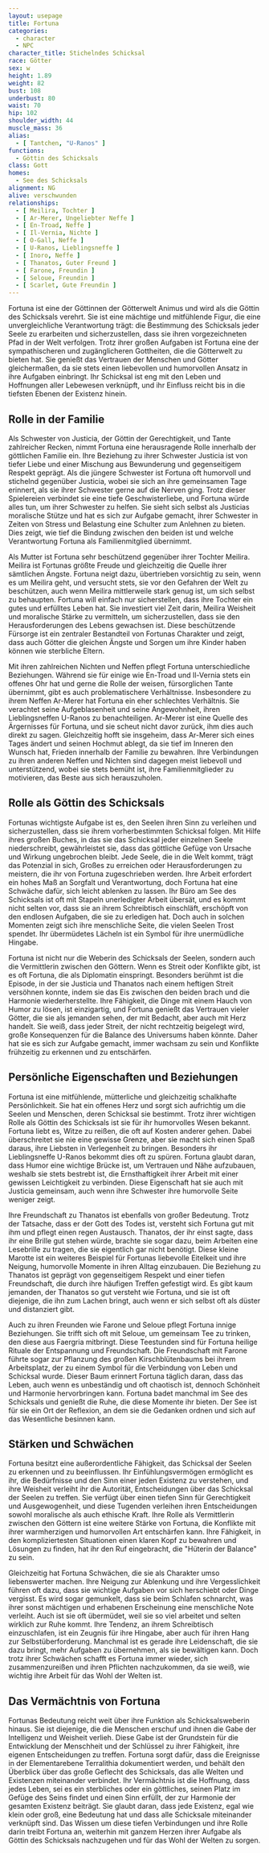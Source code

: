 ```yaml
---
layout: usepage
title: Fortuna
categories:
  - character
  - NPC
character_title: Stichelndes Schicksal
race: Götter
sex: w
height: 1.89
weight: 82
bust: 108
underbust: 80
waist: 70
hip: 102
shoulder_width: 44
muscle_mass: 36
alias:
  - [ Tantchen, "U-Ranos" ]
functions:
  - Göttin des Schicksals
class: Gott
homes:
  - See des Schicksals
alignment: NG
alive: verschwunden
relationships:
  - [ Meilira, Tochter ]
  - [ Ar-Merer, Ungeliebter Neffe ]
  - [ En-Troad, Neffe ]
  - [ Il-Vernia, Nichte ]
  - [ O-Gall, Neffe ]
  - [ U-Ranos, Lieblingsneffe ]
  - [ Inoro, Neffe ]
  - [ Thanatos, Guter Freund ]
  - [ Farone, Freundin ]
  - [ Seloue, Freundin ]
  - [ Scarlet, Gute Freundin ]
---
```


Fortuna ist eine der Göttinnen der Götterwelt Animus und wird als die Göttin des Schicksals verehrt. Sie ist eine
mächtige und mitfühlende Figur, die eine unvergleichliche Verantwortung trägt: die Bestimmung des Schicksals jeder Seele
zu erarbeiten und sicherzustellen, dass sie ihren vorgezeichneten Pfad in der Welt verfolgen. Trotz ihrer großen
Aufgaben ist Fortuna eine der sympathischeren und zugänglicheren Gottheiten, die die Götterwelt zu bieten hat. Sie
genießt das Vertrauen der Menschen und Götter gleichermaßen, da sie stets einen liebevollen und humorvollen Ansatz in
ihre Aufgaben einbringt. Ihr Schicksal ist eng mit den Leben und Hoffnungen aller Lebewesen verknüpft, und ihr Einfluss
reicht bis in die tiefsten Ebenen der Existenz hinein.

<!--more-->

## Rolle in der Familie

Als Schwester von Justicia, der Göttin der Gerechtigkeit, und Tante zahlreicher Recken, nimmt Fortuna eine herausragende
Rolle innerhalb der göttlichen Familie ein. Ihre Beziehung zu ihrer Schwester Justicia ist von tiefer Liebe und einer
Mischung aus Bewunderung und gegenseitigem Respekt geprägt. Als die jüngere Schwester ist Fortuna oft humorvoll und
stichelnd gegenüber Justicia, wobei sie sich an ihre gemeinsamen Tage erinnert, als sie ihrer Schwester gerne auf die
Nerven ging. Trotz dieser Spielereien verbindet sie eine tiefe Geschwisterliebe, und Fortuna würde alles tun, um ihrer
Schwester zu helfen. Sie sieht sich selbst als Justicias moralische Stütze und hat es sich zur Aufgabe gemacht, ihrer
Schwester in Zeiten von Stress und Belastung eine Schulter zum Anlehnen zu bieten. Dies zeigt, wie tief die Bindung
zwischen den beiden ist und welche Verantwortung Fortuna als Familienmitglied übernimmt.

Als Mutter ist Fortuna sehr beschützend gegenüber ihrer Tochter Meilira. Meilira ist Fortunas größte Freude und
gleichzeitig die Quelle ihrer sämtlichen Ängste. Fortuna neigt dazu, übertrieben vorsichtig zu sein, wenn es um Meilira
geht, und versucht stets, sie vor den Gefahren der Welt zu beschützen, auch wenn Meilira mittlerweile stark genug ist,
um sich selbst zu behaupten. Fortuna will einfach nur sicherstellen, dass ihre Tochter ein gutes und erfülltes Leben
hat. Sie investiert viel Zeit darin, Meilira Weisheit und moralische Stärke zu vermitteln, um sicherzustellen, dass sie
den Herausforderungen des Lebens gewachsen ist. Diese beschützende Fürsorge ist ein zentraler Bestandteil von Fortunas
Charakter und zeigt, dass auch Götter die gleichen Ängste und Sorgen um ihre Kinder haben können wie sterbliche Eltern.

Mit ihren zahlreichen Nichten und Neffen pflegt Fortuna unterschiedliche Beziehungen. Während sie für einige wie
En-Troad und Il-Vernia stets ein offenes Ohr hat und gerne die Rolle der weisen, fürsorglichen Tante übernimmt, gibt es
auch problematischere Verhältnisse. Insbesondere zu ihrem Neffen Ar-Merer hat Fortuna ein eher schlechtes Verhältnis.
Sie verachtet seine Aufgeblasenheit und seine Angewohnheit, ihren Lieblingsneffen U-Ranos zu benachteiligen. Ar-Merer
ist eine Quelle des Ärgernisses für Fortuna, und sie scheut nicht davor zurück, ihm dies auch direkt zu sagen.
Gleichzeitig hofft sie insgeheim, dass Ar-Merer sich eines Tages ändert und seinen Hochmut ablegt, da sie tief im
Inneren den Wunsch hat, Frieden innerhalb der Familie zu bewahren. Ihre Verbindungen zu ihren anderen Neffen und Nichten
sind dagegen meist liebevoll und unterstützend, wobei sie stets bemüht ist, ihre Familienmitglieder zu motivieren, das
Beste aus sich herauszuholen.

## Rolle als Göttin des Schicksals

Fortunas wichtigste Aufgabe ist es, den Seelen ihren Sinn zu verleihen und sicherzustellen, dass sie ihrem
vorherbestimmten Schicksal folgen. Mit Hilfe ihres großen Buches, in das sie das Schicksal jeder einzelnen Seele
niederschreibt, gewährleistet sie, dass das göttliche Gefüge von Ursache und Wirkung ungebrochen bleibt. Jede Seele, die
in die Welt kommt, trägt das Potenzial in sich, Großes zu erreichen oder Herausforderungen zu meistern, die ihr von
Fortuna zugeschrieben werden. Ihre Arbeit erfordert ein hohes Maß an Sorgfalt und Verantwortung, doch Fortuna hat eine
Schwäche dafür, sich leicht ablenken zu lassen. Ihr Büro am See des Schicksals ist oft mit Stapeln unerledigter Arbeit
übersät, und es kommt nicht selten vor, dass sie an ihrem Schreibtisch einschläft, erschöpft von den endlosen Aufgaben,
die sie zu erledigen hat. Doch auch in solchen Momenten zeigt sich ihre menschliche Seite, die vielen Seelen Trost
spendet. Ihr übermüdetes Lächeln ist ein Symbol für ihre unermüdliche Hingabe.

Fortuna ist nicht nur die Weberin des Schicksals der Seelen, sondern auch die Vermittlerin zwischen den Göttern. Wenn es
Streit oder Konflikte gibt, ist es oft Fortuna, die als Diplomatin einspringt. Besonders berühmt ist die Episode, in der
sie Justicia und Thanatos nach einem heftigen Streit versöhnen konnte, indem sie das Eis zwischen den beiden brach und
die Harmonie wiederherstellte. Ihre Fähigkeit, die Dinge mit einem Hauch von Humor zu lösen, ist einzigartig, und
Fortuna genießt das Vertrauen vieler Götter, die sie als jemanden sehen, der mit Bedacht, aber auch mit Herz handelt.
Sie weiß, dass jeder Streit, der nicht rechtzeitig beigelegt wird, große Konsequenzen für die Balance des Universums
haben könnte. Daher hat sie es sich zur Aufgabe gemacht, immer wachsam zu sein und Konflikte frühzeitig zu erkennen und
zu entschärfen.

## Persönliche Eigenschaften und Beziehungen

Fortuna ist eine mitfühlende, mütterliche und gleichzeitig schalkhafte Persönlichkeit. Sie hat ein offenes Herz und
sorgt sich aufrichtig um die Seelen und Menschen, deren Schicksal sie bestimmt. Trotz ihrer wichtigen Rolle als Göttin
des Schicksals ist sie für ihr humorvolles Wesen bekannt. Fortuna liebt es, Witze zu reißen, die oft auf Kosten anderer
gehen. Dabei überschreitet sie nie eine gewisse Grenze, aber sie macht sich einen Spaß daraus, ihre Liebsten in
Verlegenheit zu bringen. Besonders ihr Lieblingsneffe U-Ranos bekommt dies oft zu spüren. Fortuna glaubt daran, dass
Humor eine wichtige Brücke ist, um Vertrauen und Nähe aufzubauen, weshalb sie stets bestrebt ist, die Ernsthaftigkeit
ihrer Arbeit mit einer gewissen Leichtigkeit zu verbinden. Diese Eigenschaft hat sie auch mit Justicia gemeinsam, auch
wenn ihre Schwester ihre humorvolle Seite weniger zeigt.

Ihre Freundschaft zu Thanatos ist ebenfalls von großer Bedeutung. Trotz der Tatsache, dass er der Gott des Todes ist,
versteht sich Fortuna gut mit ihm und pflegt einen regen Austausch. Thanatos, der ihr einst sagte, dass ihr eine Brille
gut stehen würde, brachte sie sogar dazu, beim Arbeiten eine Lesebrille zu tragen, die sie eigentlich gar nicht
benötigt. Diese kleine Marotte ist ein weiteres Beispiel für Fortunas liebevolle Eitelkeit und ihre Neigung, humorvolle
Momente in ihren Alltag einzubauen. Die Beziehung zu Thanatos ist geprägt von gegenseitigem Respekt und einer tiefen
Freundschaft, die durch ihre häufigen Treffen gefestigt wird. Es gibt kaum jemanden, der Thanatos so gut versteht wie
Fortuna, und sie ist oft diejenige, die ihn zum Lachen bringt, auch wenn er sich selbst oft als düster und distanziert
gibt.

Auch zu ihren Freunden wie Farone und Seloue pflegt Fortuna innige Beziehungen. Sie trifft sich oft mit
Seloue, um gemeinsam Tee zu trinken, den diese aus Faergria mitbringt. Diese Teestunden sind für Fortuna heilige Rituale
der Entspannung und Freundschaft. Die Freundschaft mit Farone führte sogar zur Pflanzung des großen Kirschblütenbaums
bei ihrem Arbeitsplatz, der zu einem Symbol für die Verbindung von Leben und Schicksal wurde. Dieser Baum erinnert
Fortuna täglich daran, dass das Leben, auch wenn es unbeständig und oft chaotisch ist, dennoch Schönheit und Harmonie
hervorbringen kann. Fortuna badet manchmal im See des Schicksals und genießt die Ruhe, die diese Momente ihr bieten. Der
See ist für sie ein Ort der Reflexion, an dem sie die Gedanken ordnen und sich auf das Wesentliche besinnen kann.

## Stärken und Schwächen

Fortuna besitzt eine außerordentliche Fähigkeit, das Schicksal der Seelen zu erkennen und zu beeinflussen. Ihr
Einfühlungsvermögen ermöglicht es ihr, die Bedürfnisse und den Sinn einer jeden Existenz zu verstehen, und ihre Weisheit
verleiht ihr die Autorität, Entscheidungen über das Schicksal der Seelen zu treffen. Sie verfügt über einen tiefen Sinn
für Gerechtigkeit und Ausgewogenheit, und diese Tugenden verleihen ihren Entscheidungen sowohl moralische als auch
ethische Kraft. Ihre Rolle als Vermittlerin zwischen den Göttern ist eine weitere Stärke von Fortuna, die Konflikte mit
ihrer warmherzigen und humorvollen Art entschärfen kann. Ihre Fähigkeit, in den kompliziertesten Situationen einen
klaren Kopf zu bewahren und Lösungen zu finden, hat ihr den Ruf eingebracht, die "Hüterin der Balance" zu sein.

Gleichzeitig hat Fortuna Schwächen, die sie als Charakter umso liebenswerter machen. Ihre Neigung zur Ablenkung und ihre
Vergesslichkeit führen oft dazu, dass sie wichtige Aufgaben vor sich herschiebt oder Dinge vergisst. Es wird sogar
gemunkelt, dass sie beim Schlafen schnarcht, was ihrer sonst mächtigen und erhabenen Erscheinung eine menschliche Note
verleiht. Auch ist sie oft übermüdet, weil sie so viel arbeitet und selten wirklich zur Ruhe kommt. Ihre Tendenz, an
ihrem Schreibtisch einzuschlafen, ist ein Zeugnis für ihre Hingabe, aber auch für ihren Hang zur Selbstüberforderung.
Manchmal ist es gerade ihre Leidenschaft, die sie dazu bringt, mehr Aufgaben zu übernehmen, als sie bewältigen kann.
Doch trotz ihrer Schwächen schafft es Fortuna immer wieder, sich zusammenzureißen und ihren Pflichten nachzukommen, da
sie weiß, wie wichtig ihre Arbeit für das Wohl der Welten ist.

## Das Vermächtnis von Fortuna

Fortunas Bedeutung reicht weit über ihre Funktion als Schicksalsweberin hinaus. Sie ist diejenige, die die Menschen
erschuf und ihnen die Gabe der Intelligenz und Weisheit verlieh. Diese Gabe ist der Grundstein für die Entwicklung der
Menschheit und der Schlüssel zu ihrer Fähigkeit, ihre eigenen Entscheidungen zu treffen. Fortuna sorgt dafür, dass die
Ereignisse in der Elementarebene Terralithia dokumentiert werden, und behält den Überblick über das große Geflecht des
Schicksals, das alle Welten und Existenzen miteinander verbindet. Ihr Vermächtnis ist die Hoffnung, dass jedes Leben,
sei es ein sterbliches oder ein göttliches, seinen Platz im Gefüge des Seins findet und einen Sinn erfüllt, der zur
Harmonie der gesamten Existenz beiträgt. Sie glaubt daran, dass jede Existenz, egal wie klein oder groß, eine Bedeutung
hat und dass alle Schicksale miteinander verknüpft sind. Das Wissen um diese tiefen Verbindungen und ihre Rolle darin
treibt Fortuna an, weiterhin mit ganzem Herzen ihrer Aufgabe als Göttin des Schicksals nachzugehen und für das Wohl der
Welten zu sorgen.